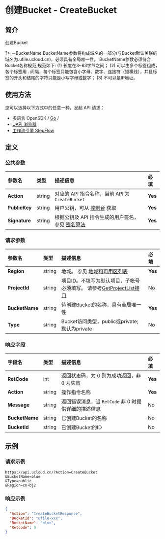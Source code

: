 # 创建Bucket - CreateBucket

## 简介

创建Bucket

?> －BucketName BucketName参数将构成域名的一部分(与Bucket默认关联的域名为<BucketName>.ufile.ucloud.cn)，必须具有全局唯一性。 BucketName参数必须符合Bucket名称规范,规范如下: (1) 长度在3\~63字节之间； (2) 可以由多个标签组成，各个标签用 . 间隔，每个标签只能包含小字母、数字、连接符（短横线），并且标签的开头和结尾的字符只能是小写字母或数字； (3) 不可以是IP地址。




## 使用方法

您可以选择以下方式中的任意一种，发起 API 请求：
- 多语言 OpenSDK / [Go](https://github.com/ucloud/ucloud-sdk-go) /
- [UAPI 浏览器](https://console.ucloud.cn/uapi/detail?id=CreateBucket)
- [工作流引擎 StepFlow](https://console.ucloud.cn/stepflow/manage/)


## 定义

### 公共参数

| 参数名 | 类型 | 描述信息 | 必填 |
|:---|:---|:---|:---|
| **Action**     | string  | 对应的 API 指令名称，当前 API 为 `CreateBucket`                        | **Yes** |
| **PublicKey**  | string  | 用户公钥，可从 [控制台](https://console.ucloud.cn/uapi/apikey) 获取                                             | **Yes** |
| **Signature**  | string  | 根据公钥及 API 指令生成的用户签名，参见 [签名算法](api/summary/signature.md)  | **Yes** |

### 请求参数

| 参数名 | 类型 | 描述信息 | 必填 |
|:---|:---|:---|:---|
| **Region** | string | 地域。 参见 [地域和可用区列表](api/summary/regionlist) |**Yes**|
| **ProjectId** | string | 项目ID。不填写为默认项目，子帐号必须填写。 请参考[GetProjectList接口](api/summary/get_project_list) |No|
| **BucketName** | string | 待创建Bucket的名称，具有全局唯一性 |**Yes**|
| **Type** | string | Bucket访问类型，public或private; 默认为private |No|

### 响应字段

| 字段名 | 类型 | 描述信息 | 必填 |
|:---|:---|:---|:---|
| **RetCode** | int | 返回状态码，为 0 则为成功返回，非 0 为失败 |**Yes**|
| **Action** | string | 操作指令名称 |**Yes**|
| **Message** | string | 返回错误消息，当 `RetCode` 非 0 时提供详细的描述信息 |No|
| **BucketName** | string | 已创建Bucket的名称 |No|
| **BucketId** | string | 已创建Bucket的ID |No|




## 示例

### 请求示例
    
```
https://api.ucloud.cn/?Action=CreateBucket
&BucketName=blue
&Type=public
&Region=cn-bj2
```

### 响应示例
    
```json
{
  "Action": "CreateBucketResponse",
  "BucketId": "ufile-xxx",
  "BucketName": "blue",
  "Retcode": 0
}
```





